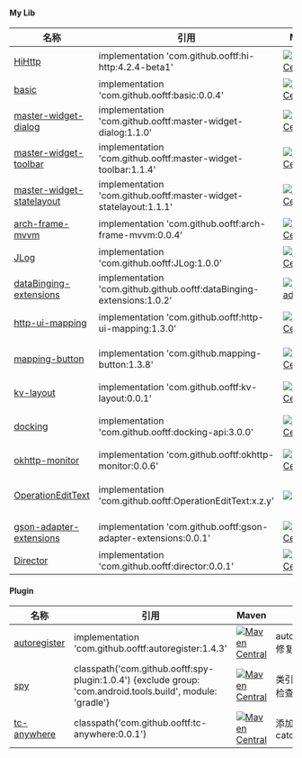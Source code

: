 



#### My Lib

|名称|引用|Maven|描述|
|---|---|---|---|
|[HiHttp](https://github.com/ooftf/HiHttp)|implementation 'com.github.ooftf:hi-http:4.2.4-beta1'|[ ![Maven Central](https://maven-badges.herokuapp.com/maven-central/com.github.ooftf/hi-http/badge.svg) ](https://maven-badges.herokuapp.com/maven-central/com.github.ooftf/hi-http)|网络请求封装|
|[basic](https://github.com/ooftf/basic)|implementation 'com.github.ooftf:basic:0.0.4'|[ ![Maven Central](https://maven-badges.herokuapp.com/maven-central/com.github.ooftf/basic/badge.svg) ](https://maven-badges.herokuapp.com/maven-central/com.github.ooftf/basic)|基础类|
|[master-widget-dialog](https://github.com/ooftf/master-widget)|implementation 'com.github.ooftf:master-widget-dialog:1.1.0'|[ ![Maven Central](https://maven-badges.herokuapp.com/maven-central/com.github.ooftf/master-widget-dialog/badge.svg) ](https://maven-badges.herokuapp.com/maven-central/com.github.ooftf/master-widget-dialog)|dialog|
|[master-widget-toolbar](https://github.com/ooftf/master-widget)|implementation 'com.github.ooftf:master-widget-toolbar:1.1.4'|[ ![Maven Central](https://maven-badges.herokuapp.com/maven-central/com.github.ooftf/master-widget-toolbar/badge.svg) ](https://maven-badges.herokuapp.com/maven-central/com.github.ooftf/master-widget-toolbar)|自定义toolbar|
|[master-widget-statelayout](https://github.com/ooftf/master-widget)|implementation 'com.github.ooftf:master-widget-statelayout:1.1.1'|[ ![Maven Central](https://maven-badges.herokuapp.com/maven-central/com.github.ooftf/master-widget-statelayout/badge.svg) ](https://maven-badges.herokuapp.com/maven-central/com.github.ooftf/master-widget-statelayout)|状态切换布局|
|[arch-frame-mvvm](https://github.com/ooftf/mvvm-component)|implementation 'com.github.ooftf:arch-frame-mvvm:0.0.4'|[![Maven Central](https://maven-badges.herokuapp.com/maven-central/com.github.ooftf/arch-frame-mvvm/badge.svg)](https://maven-badges.herokuapp.com/maven-central/com.github.ooftf/arch-frame-mvvm)|mvvm 基础类框架|
|[JLog](https://github.com/ooftf/JLog)|implementation 'com.github.ooftf:JLog:1.0.0'|[ ![Maven Central](https://maven-badges.herokuapp.com/maven-central/com.github.ooftf/JLog/badge.svg) ](https://maven-badges.herokuapp.com/maven-central/com.github.ooftf/JLog)|日志工具|
|[dataBinging-extensions](https://github.com/ooftf/master-widget)|implementation 'com.github.github.ooftf:dataBinging-extensions:1.0.2'|[ ![Download](https://maven-badges.herokuapp.com/maven-central/com.github.ooftf/dataBinging-extensions/badge.svg) ](https://maven-badges.herokuapp.com/maven-central/com.github.ooftf/dataBinging-extensions)|dataBinding扩展|
|[http-ui-mapping](https://github.com/ooftf/mvvm-component)|implementation 'com.github.ooftf:http-ui-mapping:1.3.0'|[![Maven Central](https://maven-badges.herokuapp.com/maven-central/com.github.ooftf/http-ui-mapping/badge.svg)](https://maven-badges.herokuapp.com/maven-central/com.github.ooftf/http-ui-mapping)|http 和 Ui响应粘合剂|
|[mapping-button](https://github.com/ooftf/mvvm-component)|implementation 'com.github.mapping-button:1.3.8'|[![Maven Central](https://maven-badges.herokuapp.com/maven-central/com.github.ooftf/mapping-button/badge.svg)](https://maven-badges.herokuapp.com/maven-central/com.github.ooftf/mapping-button)|配合 http-ui-mapping 使用的控件|
|[kv-layout](https://github.com/ooftf/master-widget)|implementation 'com.github.ooftf:kv-layout:0.0.1'|[ ![Maven Central](https://maven-badges.herokuapp.com/maven-central/com.github.ooftf/kv-layout/badge.svg) ](https://maven-badges.herokuapp.com/maven-central/com.github.ooftf/kv-layout)|键值 layout|
|[docking](https://github.com/ooftf/docking)|implementation 'com.github.ooftf:docking-api:3.0.0'|[ ![Maven Central](https://maven-badges.herokuapp.com/maven-central/com.github.ooftf/docking-api/badge.svg) ](https://maven-badges.herokuapp.com/maven-central/com.github.ooftf/docking-api)|组件化下发 application 生命周期|
|[okhttp-monitor](https://github.com/ooftf/okhttp-monitor)|implementation 'com.github.ooftf:okhttp-monitor:0.0.6'|[ ![Maven Central](https://maven-badges.herokuapp.com/maven-central/com.github.ooftf/okhttp-monitor/badge.svg) ](https://maven-badges.herokuapp.com/maven-central/com.github.ooftf/okhttp-monitor)||
|[OperationEditText](https://github.com/ooftf/OperationEditText)| implementation 'com.github.ooftf:OperationEditText:x.z.y'|[![](https://jitpack.io/v/ooftf/OperationEditText.svg)](https://jitpack.io/#ooftf/OperationEditText)|TextView添加删除、可见按钮|
|[gson-adapter-extensions](https://github.com/ooftf/gson-adapter-extensions)|implementation 'com.github.ooftf:gson-adapter-extensions:0.0.1'|[ ![Maven Central](https://maven-badges.herokuapp.com/maven-central/com.github.ooftf/gson-adapter-extensions/badge.svg) ](https://maven-badges.herokuapp.com/maven-central/com.github.ooftf/gson-adapter-extensions)|Gson类型适配扩展|
|[Director](https://github.com/ooftf/okhttp-monitor)|implementation 'com.github.ooftf:director:0.0.1'|[ ![Maven Central](https://maven-badges.herokuapp.com/maven-central/com.github.ooftf/director/badge.svg) ](https://maven-badges.herokuapp.com/maven-central/com.github.ooftf/director)|App 调试|



#### Plugin

|名称|引用|Maven|描述|
|---|---|---|---|
|[autoregister](https://github.com/ooftf/AutoRegister)|implementation 'com.github.ooftf:autoregister:1.4.3'|[ ![Maven Central](https://maven-badges.herokuapp.com/maven-central/com.github.ooftf/autoregister/badge.svg) ](https://maven-badges.herokuapp.com/maven-central/com.github.ooftf/autoregister)|autoRegister 修复|
|[spy](https://github.com/ooftf/spy)|classpath('com.github.ooftf:spy-plugin:1.0.4') {exclude group: 'com.android.tools.build', module: 'gradle'}|[ ![Maven Central](https://maven-badges.herokuapp.com/maven-central/com.github.ooftf/spy-plugin/badge.svg) ](https://maven-badges.herokuapp.com/maven-central/com.github.ooftf/spy-plugin)|类引用安全检查|
|[tc-anywhere](https://github.com/ooftf/tc-anywhere)|classpath('com.github.ooftf:tc-anywhere:0.0.1')|[ ![Maven Central](https://maven-badges.herokuapp.com/maven-central/com.github.ooftf/tc-anywhere/badge.svg) ](https://maven-badges.herokuapp.com/maven-central/com.github.ooftf/tc-anywhere)|添加try catch|